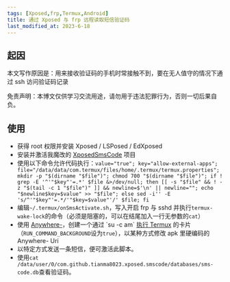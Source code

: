 ```yaml
---
tags: [Xposed,frp,Termux,Android]
title: 通过 Xposed 与 frp 远程读取短信验证码
last_modified_at: 2023-6-18
---
```


## 起因

本文写作原因是：用来接收验证码的手机时常接触不到，要在无人值守的情况下通过 ssh 访问验证码记录

免责声明：本博文仅供学习交流用途，请勿用于违法犯罪行为，否则一切后果自负。

## 使用

- 获得 root 权限并安装 Xposed / LSPosed / EdXposed
- 安装并激活我魔改的 [XposedSmsCode](https://github.com/Young-Lord/XposedSmsCodeTermux) 项目
- 使用以下命令允许代码执行：`value="true"; key="allow-external-apps"; file="/data/data/com.termux/files/home/.termux/termux.properties"; mkdir -p "$(dirname "$file")"; chmod 700 "$(dirname "$file")"; if ! grep -E '^'"$key"'=.*' $file &>/dev/null; then [[ -s "$file" && ! -z "$(tail -c 1 "$file")" ]] && newline=$'\n' || newline=""; echo "$newline$key=$value" >> "$file"; else sed -i'' -E 's/^'"$key"'=.*/'"$key=$value"'/' $file; fi`
- 编辑`~/.termux/onSmsActivate.sh`，写入开启 frp 与 sshd 并执行`termux-wake-lock`的命令（必须是阻塞的，可以在结尾加入一行无参数的`cat`）
- 使用 [Anywhere-](https://www.coolapk.com/apk/com.absinthe.anywhere_)，创建一个通过 `su -c am` [执行 Termux](https://github.com/termux/termux-app/wiki/RUN_COMMAND-Intent#top-command-with-am-startservice-command) 的卡片（`RUN_COMMAND_BACKGROUND`设为`true`），以某种方式修改 apk 里硬编码的 Anywhere- Uri
- 以特定方式发送一条短信，便可激活此脚本。
- 使用`cat /data/user/0/com.github.tianma8023.xposed.smscode/databases/sms-code.db`查看验证码。
